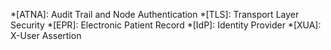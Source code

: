 *[ATNA]: Audit Trail and Node Authentication
*[TLS]: Transport Layer Security
*[EPR]: Electronic Patient Record
*[IdP]: Identity Provider
*[XUA]: X-User Assertion

[XUA_samples]: https://github.com/ehealthsuisse/EPD-by-example/tree/main/XUA_samples
[annexes]: https://www.fedlex.admin.ch/eli/oc/2023/221/de/annexes
[soap]: https://www.w3.org/TR/2007/REC-soap12-part0-20070427/#L26866
[wss]: http://docs.oasis-open.org/wss-m/wss/v1.1.1/os/wss-SOAPMessageSecurity-v1.1.1-os.html
[annex3]: https://www.bag.admin.ch/dam/bag/de/dokumente/nat-gesundheitsstrategien/strategie-ehealth/gesetzgebung-elektronisches-patientendossier/dokumente/04-epdv-edi-anhang-3-de.pdf.download.pdf/04_EPDV-EDI%20Anhang%203_DE.pdf
[hl7]: http://www.hl7.org
[ebxml]: http://www.ebxml.org
[saml-core]: http://docs.oasis-open.org/security/saml/v2.0/saml-core-2.0-os.pdf
[saml-bindings]: http://docs.oasis-open.org/security/saml/v2.0/saml-bindings-2.0-os.pdf
[rfc3881]: https://tools.ietf.org/html/rfc3881
[mtom]: https://www.w3.org/TR/soap12-mtom/
[ref-env]: https://ehealthsuisse.ihe-europe.net
